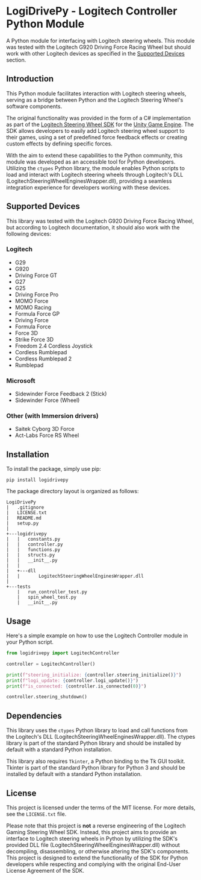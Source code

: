 # LogiDrivePy - Logitech Controller Python Module

A Python module for interfacing with Logitech steering wheels. This module was tested with the Logitech G920 Driving Force Racing Wheel but should work with other Logitech devices as specified in the [Supported Devices](#supported-devices) section.

## Introduction

This Python module facilitates interaction with Logitech steering wheels, serving as a bridge between Python and the Logitech Steering Wheel's software components.

The original functionality was provided in the form of a C# implementation as part of the [Logitech Steering Wheel SDK](https://www.logitechg.com/en-us/innovation/developer-lab.html) for the [Unity Game Engine](https://assetstore.unity.com/packages/tools/integration/logitech-gaming-sdk-6630). The SDK allows developers to easily add Logitech steering wheel support to their games, using a set of predefined force feedback effects or creating custom effects by defining specific forces.

With the aim to extend these capabilities to the Python community, this module was developed as an accessible tool for Python developers. Utilizing the `ctypes` Python library, the module enables Python scripts to load and interact with Logitech steering wheels through Logitech's DLL (LogitechSteeringWheelEnginesWrapper.dll), providing a seamless integration experience for developers working with these devices.

## Supported Devices

This library was tested with the Logitech G920 Driving Force Racing Wheel, but according to Logitech documentation, it should also work with the following devices:

### Logitech
- G29
- G920
- Driving Force GT
- G27
- G25
- Driving Force Pro
- MOMO Force
- MOMO Racing
- Formula Force GP
- Driving Force
- Formula Force
- Force 3D
- Strike Force 3D
- Freedom 2.4 Cordless Joystick
- Cordless Rumblepad
- Cordless Rumblepad 2
- Rumblepad

### Microsoft
- Sidewinder Force Feedback 2 (Stick)
- Sidewinder Force (Wheel)

### Other (with Immersion drivers)
- Saitek Cyborg 3D Force
- Act-Labs Force RS Wheel

## Installation

To install the package, simply use pip:
```
pip install logidrivepy
```

The package directory layout is organized as follows:
```
LogiDrivePy
|   .gitignore
|   LICENSE.txt
|   README.md
|   setup.py
|
+---logidrivepy
|   |   constants.py
|   |   controller.py
|   |   functions.py
|   |   structs.py
|   |   __init__.py
|   |
|   +---dll
|   |       LogitechSteeringWheelEnginesWrapper.dll
|
+---tests
    |   run_controller_test.py
    |   spin_wheel_test.py
    |   __init__.py
```

## Usage

Here's a simple example on how to use the Logitech Controller module in your Python script.

```python
from logidrivepy import LogitechController

controller = LogitechController()

print(f"steering_initialize: {controller.steering_initialize()}")
print(f"logi_update: {controller.logi_update()}")
print(f"is_connected: {controller.is_connected(0)}")

controller.steering_shutdown()
```

## Dependencies

This library uses the `ctypes` Python library to load and call functions from the Logitech's DLL (LogitechSteeringWheelEnginesWrapper.dll). The ctypes library is part of the standard Python library and should be installed by default with a standard Python installation.

This library also requires `Tkinter`, a Python binding to the Tk GUI toolkit. Tkinter is part of the standard Python library for Python 3 and should be installed by default with a standard Python installation.

## License

This project is licensed under the terms of the MIT license. For more details, see the `LICENSE.txt` file.

Please note that this project is **not** a reverse engineering of the Logitech Gaming Steering Wheel SDK. Instead, this project aims to provide an interface to Logitech steering wheels in Python by utilizing the SDK's provided DLL file (LogitechSteeringWheelEnginesWrapper.dll) without decompiling, disassembling, or otherwise altering the SDK's components. This project is designed to extend the functionality of the SDK for Python developers while respecting and complying with the original End-User License Agreement of the SDK.
